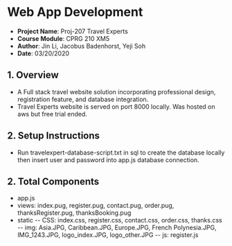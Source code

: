# Web App Development

- __Project Name__:     Proj-207 Travel Experts
- __Course Module__:    CPRG 210 XM5
- __Author__:           Jin Li, Jacobus Badenhorst, Yeji Soh
- __Date__:             03/20/2020

## 1. Overview
- A Full stack travel website solution incorporating professional design, registration feature, and database integration.
- Travel Experts website is served on port 8000 locally. Was hosted on aws but free trial ended.

## 2. Setup Instructions
- Run travelexpert-database-script.txt in sql to create the database locally then insert user and password into app.js database connection.

## 2. Total Components
- app.js
- views: index.pug, register.pug, contact.pug, order.pug, thanksRegister.pug, thanksBooking.pug
- static
-- CSS: index.css, register.css, contact.css, order.css, thanks.css
-- img: Asia.JPG, Caribbean.JPG, Europe.JPG, French Polynesia.JPG, IMG_1243.JPG, logo_index.JPG, logo_other.JPG
-- js: register.js
